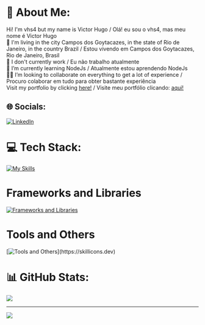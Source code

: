 # 💫 About Me:
Hi! I'm vhs4 but my name is Victor Hugo / Olá! eu sou o vhs4, mas meu nome é Victor Hugo<br>📍 I'm living in the city Campos dos Goytacazes, in the state of Rio de Janeiro, in the country Brazil / Estou vivendo em Campos dos Goytacazes, Rio de Janeiro, Brasil<br>🔭 I don't currently work / Eu não trabalho atualmente<br>🌱 I’m currently learning NodeJs / Atualmente estou aprendendo NodeJs<br>👨‍💻 I’m looking to collaborate on everything to get a lot of experience / Procuro colaborar em tudo para obter bastante experiência <br>
Visit my portfolio by clicking <a href="https://portfoliovhs4.netlify.app/">here!</a> / Visite meu portfólio clicando: <a href="https://portfoliovhs4.netlify.app/">aqui!</a><br>


## 🌐 Socials:
[![LinkedIn](https://img.shields.io/badge/LinkedIn-%230077B5.svg?logo=linkedin&logoColor=white)](https://www.linkedin.com/in/victor-hugo-9b7225250/)

# 💻 Tech Stack:
[![My Skills](https://skillicons.dev/icons?i=js,ts,py,babel,gulp,md,html,css)](https://skillicons.dev)

# Frameworks and Libraries

[![Frameworks and Libraries](https://skillicons.dev/icons?i=react,vue,tailwind,bootstrap)](https://skillicons.dev)

# Tools and Others

[![Tools and Others](https://skillicons.dev/icons?i=git,github,vscode,figma,)](https://skillicons.dev)

# 📊 GitHub Stats:

![](https://github-readme-stats.vercel.app/api/top-langs/?username=Vhs4&theme=algolia&hide_border=false&include_all_commits=false&count_private=false&layout=compact)

---
[![](https://visitcount.itsvg.in/api?id=Vhs4&icon=0&color=0)](https://visitcount.itsvg.in)
